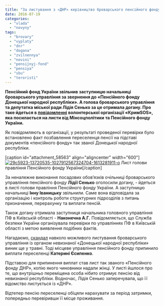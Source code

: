 ```yaml
---
title: "За листування з «ДНР» керівництво броварського пенсійного фонду отримало звільнення та догану"
date: 2016-07-19
categories: 
  - "vlada"
  - "novyny"
tags: 
  - "brovary"
  - "vyplaty"
  - "dnr"
  - "dogana"
  - "zvilnennya"
  - "novini"
  - "pensijnyj-fond"
  - "pensiya"
  - "sbu"
  - "teroristi"
---
```


**Пенсійний фонд України звільнив заступницю начальниці броварського управління за звернення до «Пенсійного фонду Донецької народної республіки». А голова броварського управління та депутатка міської ради Лідія Сенько за це отримала догану. Про таке йдеться в [повідомленні](http://krymsos.com/news/za-zvernennya-do-pensiinii-fond-dnr-zvilnena-spivrobitnitsya-pensiinogo-fondu/) волонтерської організації «КримSOS», яка посилається на листи від Мінсоцполітики та Пенсійного фонду України.**

Як повідомляють в організації, у результаті проведеної перевірки було встановлено факт позбавлення переселенця пенсії на підставі документів «пенсійного фонду» так званої Донецької народної республіки.

\[caption id="attachment\_58563" align="aligncenter" width="600"\][![29c5923-13720535-1027912567324704-1613281911-o](https://mpz.brovary.org/wp-content/uploads/2016/07/29c5923-13720535-1027912567324704-1613281911-o.jpg)](https://mpz.brovary.org/wp-content/uploads/2016/07/29c5923-13720535-1027912567324704-1613281911-o.jpg) Лист голови правління Пенсійного фонду України\[/caption\]

За неналежне виконання посадових обов’язків очільниці броварського управління пенсійного фонду **Лідії Сенько** оголосили догану, - йдеться в листі голови правління Пенсійного фонду України. А заступницю начальниці **Інну Іваницьку** звільнили. Саме вона відповідала за організацію і контроль роботи структурних підрозділів з питань призначення, перерахунку та виплати пенсій.

Також догану отримала заступниця начальника головного управління ПФ в Київській області - **Наконечна А.Г.** Повідомляється, що Служба безпеки України організувала перевірки по управліннях ПФ в Київській області з метою виявлення подібних фактів.

Нагадаємо, [скандал](https://mpz.brovary.org/brovarskyj-pensijnyj-fond-vidmovlyaye-pereselentsyam-u-vyplati-pensiyi-ta-spivpratsyuye-z-terorystamy/) навколо можливого листування броварського управління із органом невизнаної «Донецької народної республіки» виник ще у травні. Тоді місцеве управління пенсійного фонду припинило виплати переселенці **Катерині Єсипенко**.

Підставою для припинення виплат став лист так званого «Пенсійного фонду ДНР», копію якого чиновники надали жінці. У листі йшлося про те, що внутрішньо переміщена особа нібито отримує пенсію від невизнаної республіки. Водночас, Лідія Сенько заперечувала, що її відомство листується із «ДНР».

Відтепер пенсію переселенці обіцяли нарахувати за період затримки, попередньо перевіривши її місце проживання.
